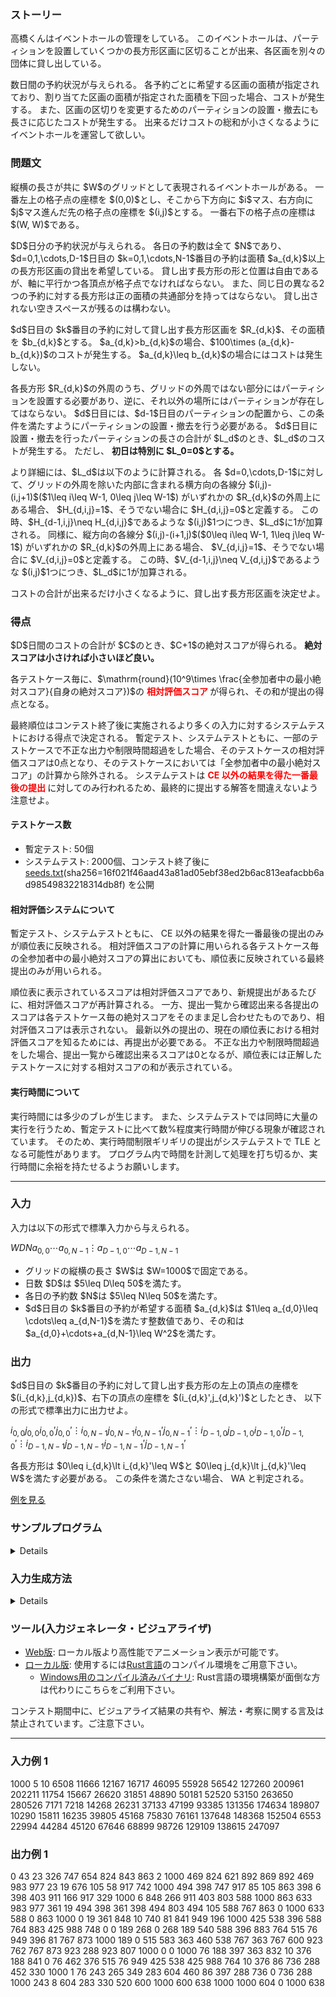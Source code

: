 
<div>

<span>

<span>

<div>

<section>

### **ストーリー**

<p>
高橋くんはイベントホールの管理をしている。
このイベントホールは、パーティションを設置していくつかの長方形区画に区切ることが出来、各区画を別々の団体に貸し出している。
</p>

<p>
数日間の予約状況が与えられる。
各予約ごとに希望する区画の面積が指定されており、割り当てた区画の面積が指定された面積を下回った場合、コストが発生する。
また、区画の区切りを変更するためのパーティションの設置・撤去にも長さに応じたコストが発生する。
出来るだけコストの総和が小さくなるようにイベントホールを運営して欲しい。
</p>

</section>

</div>

<div>

<section>

### **問題文**

<p>
縦横の長さが共に $W$のグリッドとして表現されるイベントホールがある。
一番左上の格子点の座標を $(0,0)$とし、そこから下方向に $i$マス、右方向に $j$マス進んだ先の格子点の座標を $(i,j)$とする。
一番右下の格子点の座標は $(W, W)$である。
</p>

<p>
$D$日分の予約状況が与えられる。
各日の予約数は全て $N$であり、$d=0,1,\cdots,D-1$日目の $k=0,1,\cdots,N-1$番目の予約は面積 $a_{d,k}$以上の長方形区画の貸出を希望している。
貸し出す長方形の形と位置は自由であるが、軸に平行かつ各頂点が格子点でなければならない。
また、同じ日の異なる2つの予約に対する長方形は正の面積の共通部分を持ってはならない。
貸し出されない空きスペースが残るのは構わない。
</p>

<p>
$d$日目の $k$番目の予約に対して貸し出す長方形区画を $R_{d,k}$、その面積を $b_{d,k}$とする。
$a_{d,k}>b_{d,k}$の場合、$100\times (a_{d,k}-b_{d,k})$のコストが発生する。
$a_{d,k}\leq b_{d,k}$の場合にはコストは発生しない。
</p>

<p>
各長方形 $R_{d,k}$の外周のうち、グリッドの外周ではない部分にはパーティションを設置する必要があり、逆に、それ以外の場所にはパーティションが存在してはならない。
$d$日目には、$d-1$日目のパーティションの配置から、この条件を満たすようにパーティションの設置・撤去を行う必要がある。
$d$日目に設置・撤去を行ったパーティションの長さの合計が $L_d$のとき、$L_d$のコストが発生する。
ただし、
<strong>
初日は特別に $L_0=0$とする。
</strong>

</p>

<p>
より詳細には、$L_d$は以下のように計算される。
各 $d=0,\cdots,D-1$に対して、グリッドの外周を除いた内部に含まれる横方向の各線分 $(i,j)-(i,j+1)$($1\leq i\leq W-1, 0\leq j\leq W-1$) がいずれかの $R_{d,k}$の外周上にある場合、
$H_{d,i,j}=1$、そうでない場合に $H_{d,i,j}=0$と定義する。
この時、$H_{d-1,i,j}\neq H_{d,i,j}$であるような $(i,j)$1つにつき、$L_d$に1が加算される。
同様に、縦方向の各線分 $(i,j)-(i+1,j)$($0\leq i\leq W-1, 1\leq j\leq W-1$) がいずれかの $R_{d,k}$の外周上にある場合、
$V_{d,i,j}=1$、そうでない場合に $V_{d,i,j}=0$と定義する。
この時、$V_{d-1,i,j}\neq V_{d,i,j}$であるような $(i,j)$1つにつき、$L_d$に1が加算される。
</p>

<p>
コストの合計が出来るだけ小さくなるように、貸し出す長方形区画を決定せよ。
</p>

</section>

</div>

<div>

<section>

### **得点**

<p>
$D$日間のコストの合計が $C$のとき、$C+1$の絶対スコアが得られる。

<strong>
絶対スコアは小さければ小さいほど良い。
</strong>

</p>

<p>
各テストケース毎に、$\mathrm{round}(10^9\times \frac{全参加者中の最小絶対スコア}{自身の絶対スコア})$の
<font color="red">
<strong>
相対評価スコア
</strong>
</font>
が得られ、その和が提出の得点となる。
</p>

<p>
最終順位はコンテスト終了後に実施されるより多くの入力に対するシステムテストにおける得点で決定される。
暫定テスト、システムテストともに、一部のテストケースで不正な出力や制限時間超過をした場合、そのテストケースの相対評価スコアは0点となり、そのテストケースにおいては「全参加者中の最小絶対スコア」の計算から除外される。
システムテストは
<font color="red">
<strong>

<span>
CE
</span>
以外の結果を得た一番最後の提出
</strong>
</font>
に対してのみ行われるため、最終的に提出する解答を間違えないよう注意せよ。
</p>

#### **テストケース数**

<ul>

<li>
暫定テスト: 50個
</li>

<li>
システムテスト: 2000個、コンテスト終了後に <a href="https://img.atcoder.jp/ahc031/seeds.txt">seeds.txt</a>(sha256=16f021f46aad43a81ad05ebf38ed2b6ac813eafacbb6ad98549832218314db8f) を公開
</li>

</ul>

#### **相対評価システムについて**

<p>
暫定テスト、システムテストともに、
<span>
CE
</span>
以外の結果を得た一番最後の提出のみが順位表に反映される。
相対評価スコアの計算に用いられる各テストケース毎の全参加者中の最小絶対スコアの算出においても、順位表に反映されている最終提出のみが用いられる。
</p>

<p>
順位表に表示されているスコアは相対評価スコアであり、新規提出があるたびに、相対評価スコアが再計算される。
一方、提出一覧から確認出来る各提出のスコアは各テストケース毎の絶対スコアをそのまま足し合わせたものであり、相対評価スコアは表示されない。
最新以外の提出の、現在の順位表における相対評価スコアを知るためには、再提出が必要である。
不正な出力や制限時間超過をした場合、提出一覧から確認出来るスコアは0となるが、順位表には正解したテストケースに対する相対スコアの和が表示されている。
</p>

#### **実行時間について**

<p>
実行時間には多少のブレが生じます。
また、システムテストでは同時に大量の実行を行うため、暫定テストに比べて数%程度実行時間が伸びる現象が確認されています。
そのため、実行時間制限ギリギリの提出がシステムテストで
<span>
TLE
</span>
となる可能性があります。
プログラム内で時間を計測して処理を打ち切るか、実行時間に余裕を持たせるようお願いします。
</p>

</section>

</div>

---

<div>

<div>

<section>

### **入力**

<p>
入力は以下の形式で標準入力から与えられる。
</p>

<div>

$W$$D$$N$$a_{0,0}$$\cdots$$a_{0,N-1}$$\vdots$$a_{D-1,0}$$\cdots$$a_{D-1,N-1}$
</div>

<ul>

<li>
グリッドの縦横の長さ $W$は $W=1000$で固定である。
</li>

<li>
日数 $D$は $5\leq D\leq 50$を満たす。
</li>

<li>
各日の予約数 $N$は $5\leq N\leq 50$を満たす。
</li>

<li>
$d$日目の $k$番目の予約が希望する面積 $a_{d,k}$は $1\leq a_{d,0}\leq \cdots\leq a_{d,N-1}$を満たす整数値であり、その和は $a_{d,0}+\cdots+a_{d,N-1}\leq W^2$を満たす。
</li>

</ul>

</section>

</div>

<div>

<section>

### **出力**

<p>
$d$日目の $k$番目の予約に対して貸し出す長方形の左上の頂点の座標を $(i_{d,k},j_{d,k})$、右下の頂点の座標を $(i_{d,k}',j_{d,k}')$としたとき、
以下の形式で標準出力に出力せよ。
</p>

<div>

$i_{0,0}$$j_{0,0}$$i_{0,0}'$$j_{0,0}'$$\vdots$$i_{0,N-1}$$j_{0,N-1}$$i_{0,N-1}'$$j_{0,N-1}'$$\vdots$$i_{D-1,0}$$j_{D-1,0}$$i_{D-1,0}'$$j_{D-1,0}'$$\vdots$$i_{D-1,N-1}$$j_{D-1,N-1}$$i_{D-1,N-1}'$$j_{D-1,N-1}'$
</div>

<p>
各長方形は $0\leq i_{d,k}\lt i_{d,k}'\leq W$と $0\leq j_{d,k}\lt j_{d,k}'\leq W$を満たす必要がある。
この条件を満たさない場合、
<span>
WA
</span>
と判定される。
</p>

<p>
<a href="https://img.atcoder.jp/ahc031/PJcas1sL.html?lang=ja&seed=0&output=sample">例を見る</a>
</p>

</section>

</div>

<div>

<section>

### **サンプルプログラム**

<details>

<p>
Pythonでの解答例を示す。 このプログラムでは、$k$番目の長方形として左上が $(k,0)$、右下が $(k+1,W)$のものを出力している。
</p>

```
# read input
W, D, N = map(int, input().split())
a = []
for d in range(D):
    a.append(list(map(int, input().split())))

# determine rectangles
rect = [[] for _ in range(D)]
for d in range(D):
    for k in range(N):
        rect[d].append((k, 0, k + 1, W))

# output
for d in range(D):
    for k in range(N):
        i0, j0, i1, j1 = rect[d][k]
        print(i0, j0, i1, j1)
```

</details>

</section>

</div>

<div>

<section>

### **入力生成方法**

<details>

<p>
$L$以上 $U$以下の整数値を一様ランダムに生成する関数を $\mathrm{rand}(L,U)$で表す。
</p>

<p>
日数 $D$は $D=\mathrm{rand}(5,50)$により生成される。
各日の予約数 $N$は $N=\mathrm{rand}(5,50)$により生成される。
パラメータ $e$を、$e=\mathrm{rand}(500,5000)/10000$により生成し、平均空き面積 $E$を $E=\mathrm{round}(W^2 e^2)$と設定する。
各 $d=0,\cdots,D-1$に対し、以下のようにして $a_{d,0},\cdots,a_{d,N-1}$を生成する。
</p>

<p>
まず、$T_d=\mathrm{rand}(W^2-\mathrm{floor}(\frac{3E}{2}),W^2-\mathrm{floor}(\frac{E}{2}))$を生成する。
次に、集合 $S=\{0,T_d\}$から開始し、$S$の要素数が $N+1$となるまで、$\mathrm{rand}(1,T_d-1)$を生成して $S$に追加する。
作成した集合 $S$の要素を小さい方から順に $s_0(=0),s_1,\cdots,s_{N-1},s_N(=T_d)$としたとき、
$a_{d,k}=s_{k+1}-s_k$と設定する。
最後に $a_{d,0},\cdots,a_{d,N-1}$を昇順に並び替える。
</p>

</details>

</section>

</div>

<div>

<section>

### **ツール(入力ジェネレータ・ビジュアライザ)**

<ul>

<li>
<a href="https://img.atcoder.jp/ahc031/PJcas1sL.html?lang=ja">Web版</a>: ローカル版より高性能でアニメーション表示が可能です。
</li>

<li>
<a href="https://img.atcoder.jp/ahc031/PJcas1sL.zip">ローカル版</a>: 使用するには<a href="https://www.rust-lang.org/ja">Rust言語</a>のコンパイル環境をご用意下さい。
<ul>

<li>
<a href="https://img.atcoder.jp/ahc031/PJcas1sL_windows.zip">Windows用のコンパイル済みバイナリ</a>: Rust言語の環境構築が面倒な方は代わりにこちらをご利用下さい。
</li>

</ul>

</li>

</ul>

<p>
コンテスト期間中に、ビジュアライズ結果の共有や、解法・考察に関する言及は禁止されています。ご注意下さい。
</p>

</section>

</div>

</div>

---

<div>

<section>

### **入力例 1**

<div>

1000 5 10
6508 11666 12167 16717 46095 55928 56542 127260 200961 202211
11754 15667 26620 31851 48890 50181 52520 53150 263650 280526
7171 7218 14268 26231 37133 47199 93385 131356 174634 189807
10290 15811 16235 39805 45168 75830 76161 137648 148368 152504
6553 22994 44284 45120 67646 68899 98726 129109 138615 247097

</div>

</section>

</div>

<div>

<section>

### **出力例 1**

<div>

0 43 23 326
747 654 824 843
863 2 1000 469
824 621 892 869
892 469 983 977
23 19 676 105
58 917 742 1000
494 398 747 917
85 105 863 398
6 398 403 911
166 917 329 1000
6 848 266 911
403 803 588 1000
863 633 983 977
361 19 494 398
361 398 494 803
494 105 588 767
863 0 1000 633
588 0 863 1000
0 19 361 848
10 740 81 841
949 196 1000 425
538 396 588 764
883 425 988 748
0 0 189 268
0 268 189 540
588 396 883 764
515 76 949 396
81 767 873 1000
189 0 515 583
363 460 538 767
363 767 600 923
762 767 873 923
288 923 807 1000
0 0 1000 76
188 397 363 832
10 376 188 841
0 76 462 376
515 76 949 425
538 425 988 764
10 376 86 736
288 452 330 1000
1 76 243 265
349 283 604 460
86 397 288 736
0 736 288 1000
243 8 604 283
330 520 600 1000
600 638 1000 1000
604 0 1000 638

</div>

</section>

</div>

</span>

</span>

</div>
